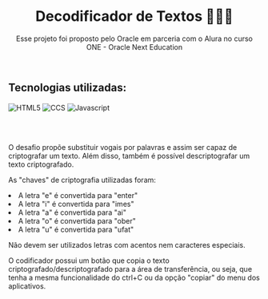 <h1 align="center">Decodificador de Textos 🕵🏻‍♀️</h1>
<p align="center">Esse projeto foi proposto pelo Oracle em parceria com o Alura no curso ONE - Oracle Next Education</p>

<br>

  <h2>Tecnologias utilizadas:</h2>

  <img align="center" alt="HTML5" src="https://img.shields.io/badge/HTML5-E34F26?style=for-the-badge&logo=html5&logoColor=white"/> <img align="center" alt="CCS" src="https://img.shields.io/badge/CSS-239120?&style=for-the-badge&logo=css3&logoColor=white"/> <img align="center" alt="Javascript" src="https://img.shields.io/badge/JavaScript-F7DF1E?style=for-the-badge&logo=javascript&logoColor=black"/> 

<br>
<br>

  <p>O desafio propõe substituir vogais por palavras e assim ser capaz de criptografar um texto. Além disso, também é possível descriptografar um texto criptografado.</p>

  <p>As "chaves" de criptografia utilizadas foram:</p>
  <p><li>A letra "e" é convertida para "enter"</li>
  <li>A letra "i" é convertida para "imes"</li>
  <li>A letra "a" é convertida para "ai"</li>
  <li>A letra "o" é convertida para "ober"</li>
  <li>A letra "u" é convertida para "ufat"</li></p>
    
<p>Não devem ser utilizados letras com acentos nem caracteres especiais.</p>
<p>O codificador possui um botão que copia o texto criptografado/descriptografado para a área de transferência, ou seja, que tenha a mesma funcionalidade do ctrl+C ou da opção "copiar" do menu dos aplicativos.</p>
